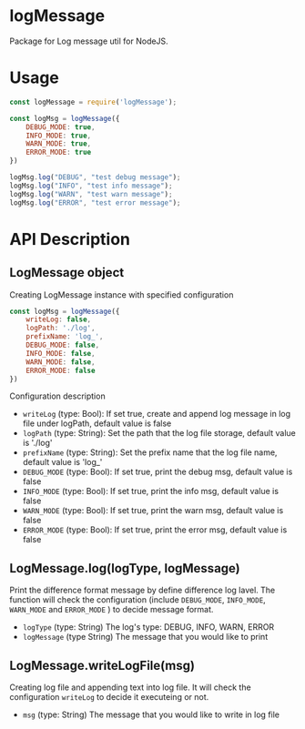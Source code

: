 # logMessage

Package for Log message util for NodeJS.

# Usage

```js
const logMessage = require('logMessage');

const logMsg = logMessage({
    DEBUG_MODE: true,
    INFO_MODE: true,
    WARN_MODE: true,
    ERROR_MODE: true
})

logMsg.log("DEBUG", "test debug message");
logMsg.log("INFO", "test info message");
logMsg.log("WARN", "test warn message");
logMsg.log("ERROR", "test error message");
```

# API Description

## LogMessage object

Creating LogMessage instance with specified configuration

```js
const logMsg = logMessage({
    writeLog: false,
    logPath: './log',
    prefixName: 'log_',
    DEBUG_MODE: false,
    INFO_MODE: false,
    WARN_MODE: false,
    ERROR_MODE: false
})
```

Configuration description

- `writeLog` (type: Bool): If set true, create and append log message in log file under logPath, default value is false
- `logPath` (type: String): Set the path that the log file storage, default value is './log'
- `prefixName` (type: String): Set the prefix name that the log file name, default value is 'log_'
- `DEBUG_MODE` (type: Bool): If set true, print the debug msg, default value is false
- `INFO_MODE` (type: Bool): If set true, print the info msg, default value is false
- `WARN_MODE` (type: Bool): If set true, print the warn msg, default value is false
- `ERROR_MODE` (type: Bool): If set true, print the error msg, default value is false

## LogMessage.log(logType, logMessage)

Print the difference format message by define difference log lavel. The function will check the configuration (include `DEBUG_MODE`, `INFO_MODE`, `WARN_MODE` and `ERROR_MODE` ) to decide message format.

- `logType` (type: String) The log's type: DEBUG, INFO, WARN, ERROR
- `logMessage` (type String) The message that you would like to print

## LogMessage.writeLogFile(msg)
Creating log file and appending text into log file. It will check the configuration `writeLog` to decide it executeing or not.

-  `msg` (type: String) The message that you would like to write in log file